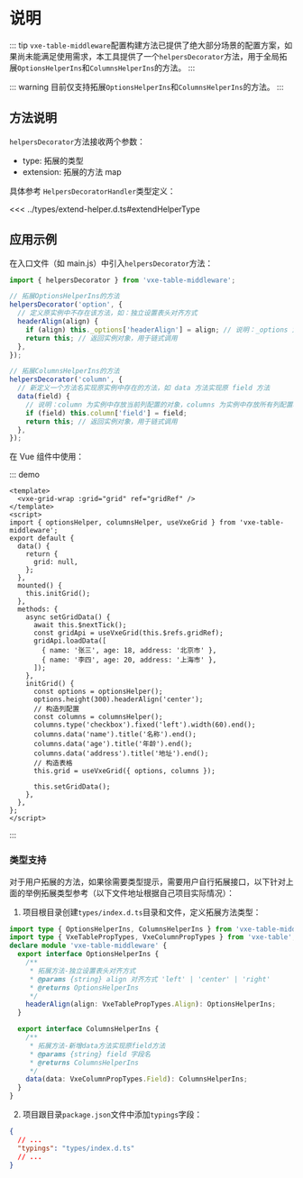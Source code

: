 # 说明

::: tip
`vxe-table-middleware`配置构建方法已提供了绝大部分场景的配置方案，如果尚未能满足使用需求，本工具提供了一个`helpersDecorator`方法，用于全局拓展`OptionsHelperIns`和`ColumnsHelperIns`的方法。
:::

::: warning
目前仅支持拓展`OptionsHelperIns`和`ColumnsHelperIns`的方法。
:::

## 方法说明

`helpersDecorator`方法接收两个参数：

- type: 拓展的类型
- extension: 拓展的方法 map

具体参考 `HelpersDecoratorHandler`类型定义：

<<< ../types/extend-helper.d.ts#extendHelperType

## 应用示例

在入口文件（如 main.js）中引入`helpersDecorator`方法：

```js
import { helpersDecorator } from 'vxe-table-middleware';

// 拓展OptionsHelperIns的方法
helpersDecorator('option', {
  // 定义原实例中不存在该方法，如：独立设置表头对齐方式
  headerAlign(align) {
    if (align) this._options['headerAlign'] = align; // 说明：_options 为实例中存放配置的对象
    return this; // 返回实例对象，用于链式调用
  },
});

// 拓展ColumnsHelperIns的方法
helpersDecorator('column', {
  // 新定义一个方法名实现原实例中存在的方法，如 data 方法实现原 field 方法
  data(field) {
    // 说明：column 为实例中存放当前列配置的对象，columns 为实例中存放所有列配置项的对象
    if (field) this.column['field'] = field;
    return this; // 返回实例对象，用于链式调用
  },
});
```

在 Vue 组件中使用：

::: demo

```vue {26,30-32}
<template>
  <vxe-grid-wrap :grid="grid" ref="gridRef" />
</template>
<script>
import { optionsHelper, columnsHelper, useVxeGrid } from 'vxe-table-middleware';
export default {
  data() {
    return {
      grid: null,
    };
  },
  mounted() {
    this.initGrid();
  },
  methods: {
    async setGridData() {
      await this.$nextTick();
      const gridApi = useVxeGrid(this.$refs.gridRef);
      gridApi.loadData([
        { name: '张三', age: 18, address: '北京市' },
        { name: '李四', age: 20, address: '上海市' },
      ]);
    },
    initGrid() {
      const options = optionsHelper();
      options.height(300).headerAlign('center');
      // 构造列配置
      const columns = columnsHelper();
      columns.type('checkbox').fixed('left').width(60).end();
      columns.data('name').title('名称').end();
      columns.data('age').title('年龄').end();
      columns.data('address').title('地址').end();
      // 构造表格
      this.grid = useVxeGrid({ options, columns });

      this.setGridData();
    },
  },
};
</script>
```

:::

### 类型支持

对于用户拓展的方法，如果徐需要类型提示，需要用户自行拓展接口，以下针对上面的举例拓展类型参考（以下文件地址根据自己项目实际情况）：

1. 项目根目录创建`types/index.d.ts`目录和文件，定义拓展方法类型：

```TypeScript
import type { OptionsHelperIns, ColumnsHelperIns } from 'vxe-table-middleware';
import type { VxeTablePropTypes, VxeColumnPropTypes } from 'vxe-table';
declare module 'vxe-table-middleware' {
  export interface OptionsHelperIns {
    /**
     * 拓展方法-独立设置表头对齐方式
     * @params {string} align 对齐方式 'left' | 'center' | 'right'
     * @returns OptionsHelperIns
     */
    headerAlign(align: VxeTablePropTypes.Align): OptionsHelperIns;
  }

  export interface ColumnsHelperIns {
    /**
     * 拓展方法-新增data方法实现原field方法
     * @params {string} field 字段名
     * @returns ColumnsHelperIns
     */
    data(data: VxeColumnPropTypes.Field): ColumnsHelperIns;
  }
}
```

2. 项目跟目录`package.json`文件中添加`typings`字段：

```json
{
  // ...
  "typings": "types/index.d.ts"
  // ...
}
```
